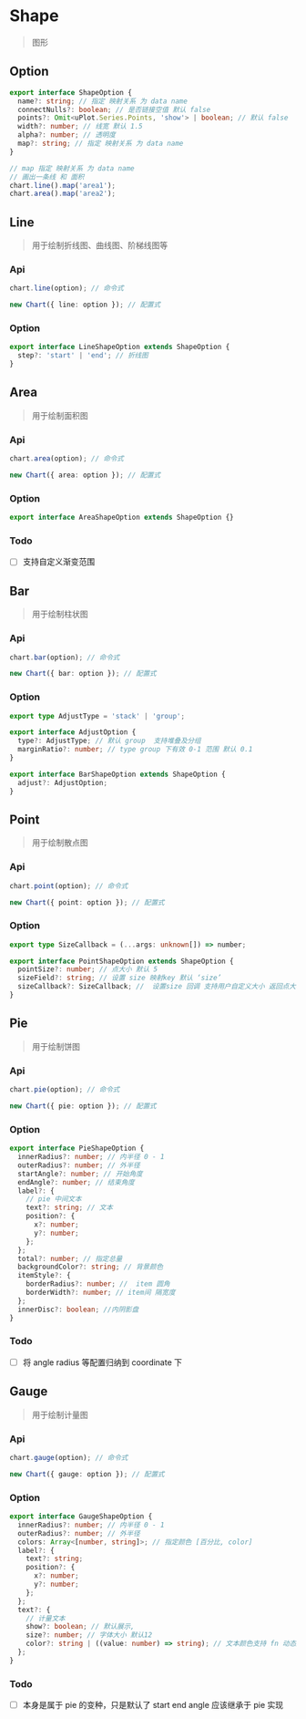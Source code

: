 # Shape

> 图形

## Option

```ts
export interface ShapeOption {
  name?: string; // 指定 映射关系 为 data name
  connectNulls?: boolean; // 是否链接空值 默认 false
  points?: Omit<uPlot.Series.Points, 'show'> | boolean; // 默认 false
  width?: number; // 线宽 默认 1.5
  alpha?: number; // 透明度
  map?: string; // 指定 映射关系 为 data name
}

// map 指定 映射关系 为 data name
// 画出一条线 和 面积
chart.line().map('area1');
chart.area().map('area2');
```

## Line

> 用于绘制折线图、曲线图、阶梯线图等

### Api

```ts
chart.line(option); // 命令式

new Chart({ line: option }); // 配置式
```

### Option

```ts
export interface LineShapeOption extends ShapeOption {
  step?: 'start' | 'end'; // 折线图
}
```

## Area

> 用于绘制面积图

### Api

```ts
chart.area(option); // 命令式

new Chart({ area: option }); // 配置式
```

### Option

```ts
export interface AreaShapeOption extends ShapeOption {}
```

### Todo

- [ ] 支持自定义渐变范围

## Bar

> 用于绘制柱状图

### Api

```ts
chart.bar(option); // 命令式

new Chart({ bar: option }); // 配置式
```

### Option

```ts
export type AdjustType = 'stack' | 'group';

export interface AdjustOption {
  type?: AdjustType; // 默认 group  支持堆叠及分组
  marginRatio?: number; // type group 下有效 0-1 范围 默认 0.1
}

export interface BarShapeOption extends ShapeOption {
  adjust?: AdjustOption;
}
```

## Point

> 用于绘制散点图

### Api

```ts
chart.point(option); // 命令式

new Chart({ point: option }); // 配置式
```

### Option

```ts
export type SizeCallback = (...args: unknown[]) => number;

export interface PointShapeOption extends ShapeOption {
  pointSize?: number; // 点大小 默认 5
  sizeField?: string; // 设置 size 映射key 默认 ‘size’
  sizeCallback?: SizeCallback; //  设置size 回调 支持用户自定义大小 返回点大小
}
```

## Pie

> 用于绘制饼图

### Api

```ts
chart.pie(option); // 命令式

new Chart({ pie: option }); // 配置式
```

### Option

```ts
export interface PieShapeOption {
  innerRadius?: number; // 内半径 0 - 1
  outerRadius?: number; // 外半径
  startAngle?: number; // 开始角度
  endAngle?: number; // 结束角度
  label?: {
    // pie 中间文本
    text?: string; // 文本
    position?: {
      x?: number;
      y?: number;
    };
  };
  total?: number; // 指定总量
  backgroundColor?: string; // 背景颜色
  itemStyle?: {
    borderRadius?: number; //  item 圆角
    borderWidth?: number; // item间 隔宽度
  };
  innerDisc?: boolean; //内阴影盘
}
```

### Todo

- [ ] 将 angle radius 等配置归纳到 coordinate 下

## Gauge

> 用于绘制计量图

### Api

```ts
chart.gauge(option); // 命令式

new Chart({ gauge: option }); // 配置式
```

### Option

```ts
export interface GaugeShapeOption {
  innerRadius?: number; // 内半径 0 - 1
  outerRadius?: number; // 外半径
  colors: Array<[number, string]>; // 指定颜色 [百分比, color]
  label?: {
    text?: string;
    position?: {
      x?: number;
      y?: number;
    };
  };
  text?: {
    // 计量文本
    show?: boolean; // 默认展示,
    size?: number; // 字体大小 默认12
    color?: string | ((value: number) => string); // 文本颜色支持 fn 动态颜色默认 n-4
  };
}
```

### Todo

- [ ] 本身是属于 pie 的变种，只是默认了 start end angle 应该继承于 pie 实现
